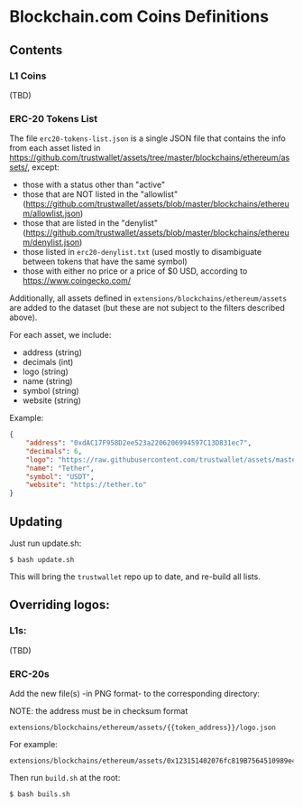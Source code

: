 # Blockchain.com Coins Definitions

## Contents

### L1 Coins

(TBD)

### ERC-20 Tokens List

The file `erc20-tokens-list.json` is a single JSON file that contains the info from each asset listed in https://github.com/trustwallet/assets/tree/master/blockchains/ethereum/assets/, except:

 - those with a status other than "active"
 - those that are NOT listed in the "allowlist" (https://github.com/trustwallet/assets/blob/master/blockchains/ethereum/allowlist.json)
 - those that are listed in the "denylist" (https://github.com/trustwallet/assets/blob/master/blockchains/ethereum/denylist.json)
 - those listed in `erc20-denylist.txt` (used mostly to disambiguate between tokens that have the same symbol)
 - those with either no price or a price of $0 USD, according to https://www.coingecko.com/

Additionally, all assets defined in `extensions/blockchains/ethereum/assets` are added to the dataset (but these are not subject to the filters described above).

For each asset, we include:
 - address (string)
 - decimals (int)
 - logo (string)
 - name (string)
 - symbol (string)
 - website (string)

Example:

```json
{
    "address": "0xdAC17F958D2ee523a2206206994597C13D831ec7",
    "decimals": 6,
    "logo": "https://raw.githubusercontent.com/trustwallet/assets/master/blockchains/ethereum/assets/0xdAC17F958D2ee523a2206206994597C13D831ec7/logo.png",
    "name": "Tether",
    "symbol": "USDT",
    "website": "https://tether.to"
}
```

## Updating

Just run update.sh:

```
$ bash update.sh
```

This will bring the `trustwallet` repo up to date, and re-build all lists.

## Overriding logos:

### L1s:

(TBD)

### ERC-20s

Add the new file(s) -in PNG format- to the corresponding directory:

NOTE: the address must be in checksum format

```
extensions/blockchains/ethereum/assets/{{token_address}}/logo.json
```

For example:
```
extensions/blockchains/ethereum/assets/0x123151402076fc819B7564510989e475c9cD93CA/logo.png
```

Then run `build.sh` at the root:

```
$ bash buils.sh
```
